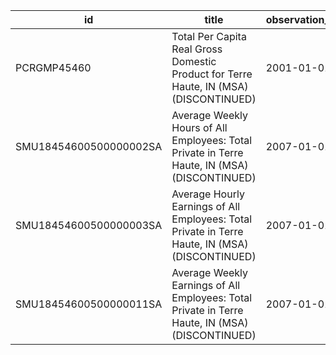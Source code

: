 | id                     | title                                                                                           | observation_start   | observation_end   |
|------------------------|-------------------------------------------------------------------------------------------------|---------------------|-------------------|
| PCRGMP45460            | Total Per Capita Real Gross Domestic Product for Terre Haute, IN (MSA) (DISCONTINUED)           | 2001-01-01          | 2017-01-01        |
| SMU18454600500000002SA | Average Weekly Hours of All Employees: Total Private in Terre Haute, IN (MSA) (DISCONTINUED)    | 2007-01-01          | 2022-03-01        |
| SMU18454600500000003SA | Average Hourly Earnings of All Employees: Total Private in Terre Haute, IN (MSA) (DISCONTINUED) | 2007-01-01          | 2022-03-01        |
| SMU18454600500000011SA | Average Weekly Earnings of All Employees: Total Private in Terre Haute, IN (MSA) (DISCONTINUED) | 2007-01-01          | 2022-03-01        |